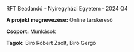 RFT Beadandó - Nyíregyházi Egyetem - 2024 Q4

**A projekt megnevezése:** Online társkereső

**Csoport:** Munkások

**Tagok:** Biró Róbert Zsolt, Biró Gergő
